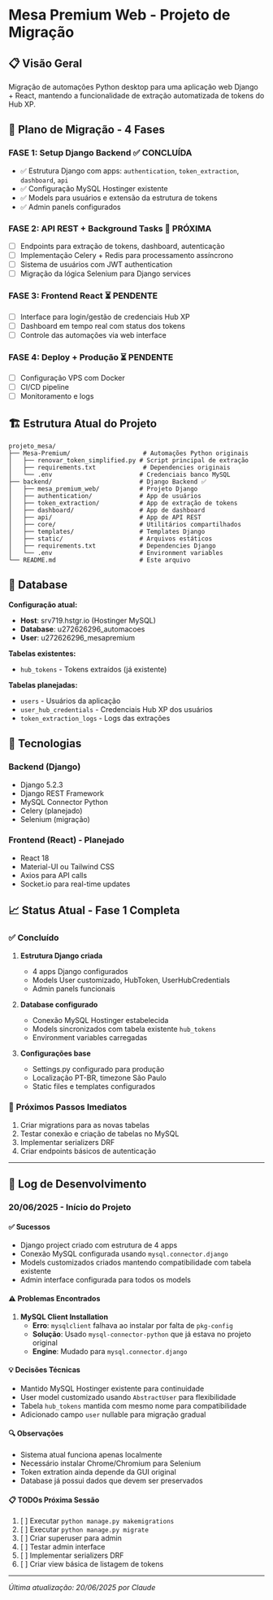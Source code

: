 # Mesa Premium Web - Projeto de Migração

## 📋 Visão Geral

Migração de automações Python desktop para uma aplicação web Django + React, mantendo a funcionalidade de extração automatizada de tokens do Hub XP.

## 🎯 Plano de Migração - 4 Fases

### **FASE 1: Setup Django Backend** ✅ CONCLUÍDA
- ✅ Estrutura Django com apps: `authentication`, `token_extraction`, `dashboard`, `api`
- ✅ Configuração MySQL Hostinger existente
- ✅ Models para usuários e extensão da estrutura de tokens
- ✅ Admin panels configurados

### **FASE 2: API REST + Background Tasks** 🔄 PRÓXIMA
- [ ] Endpoints para extração de tokens, dashboard, autenticação
- [ ] Implementação Celery + Redis para processamento assíncrono
- [ ] Sistema de usuários com JWT authentication
- [ ] Migração da lógica Selenium para Django services

### **FASE 3: Frontend React** ⏳ PENDENTE
- [ ] Interface para login/gestão de credenciais Hub XP
- [ ] Dashboard em tempo real com status dos tokens
- [ ] Controle das automações via web interface

### **FASE 4: Deploy + Produção** ⏳ PENDENTE
- [ ] Configuração VPS com Docker
- [ ] CI/CD pipeline
- [ ] Monitoramento e logs

## 🏗️ Estrutura Atual do Projeto

```
projeto_mesa/
├── Mesa-Premium/                    # Automações Python originais
│   ├── renovar_token_simplified.py # Script principal de extração
│   ├── requirements.txt             # Dependencies originais
│   └── .env                        # Credenciais banco MySQL
├── backend/                        # Django Backend ✅
│   ├── mesa_premium_web/           # Projeto Django
│   ├── authentication/             # App de usuários
│   ├── token_extraction/           # App de extração de tokens
│   ├── dashboard/                  # App de dashboard
│   ├── api/                        # App de API REST
│   ├── core/                       # Utilitários compartilhados
│   ├── templates/                  # Templates Django
│   ├── static/                     # Arquivos estáticos
│   ├── requirements.txt            # Dependencies Django
│   └── .env                        # Environment variables
└── README.md                       # Este arquivo
```

## 💾 Database

**Configuração atual:**
- **Host**: srv719.hstgr.io (Hostinger MySQL)
- **Database**: u272626296_automacoes
- **User**: u272626296_mesapremium

**Tabelas existentes:**
- `hub_tokens` - Tokens extraídos (já existente)

**Tabelas planejadas:**
- `users` - Usuários da aplicação
- `user_hub_credentials` - Credenciais Hub XP dos usuários
- `token_extraction_logs` - Logs das extrações

## 🔧 Tecnologias

### **Backend (Django)**
- Django 5.2.3
- Django REST Framework
- MySQL Connector Python
- Celery (planejado)
- Selenium (migração)

### **Frontend (React) - Planejado**
- React 18
- Material-UI ou Tailwind CSS
- Axios para API calls
- Socket.io para real-time updates

## 📈 Status Atual - Fase 1 Completa

### ✅ **Concluído**
1. **Estrutura Django criada**
   - 4 apps Django configurados
   - Models User customizado, HubToken, UserHubCredentials
   - Admin panels funcionais
   
2. **Database configurado**
   - Conexão MySQL Hostinger estabelecida
   - Models sincronizados com tabela existente `hub_tokens`
   - Environment variables carregadas

3. **Configurações base**
   - Settings.py configurado para produção
   - Localização PT-BR, timezone São Paulo
   - Static files e templates configurados

### 🎯 **Próximos Passos Imediatos**
1. Criar migrations para as novas tabelas
2. Testar conexão e criação de tabelas no MySQL
3. Implementar serializers DRF
4. Criar endpoints básicos de autenticação

---

## 📝 Log de Desenvolvimento

### 20/06/2025 - Início do Projeto

#### ✅ **Sucessos**
- Django project criado com estrutura de 4 apps
- Conexão MySQL configurada usando `mysql.connector.django`
- Models customizados criados mantendo compatibilidade com tabela existente
- Admin interface configurada para todos os models

#### ⚠️ **Problemas Encontrados**
1. **MySQL Client Installation**
   - **Erro**: `mysqlclient` falhava ao instalar por falta de `pkg-config`
   - **Solução**: Usado `mysql-connector-python` que já estava no projeto original
   - **Engine**: Mudado para `mysql.connector.django`

#### 💡 **Decisões Técnicas**
- Mantido MySQL Hostinger existente para continuidade
- User model customizado usando `AbstractUser` para flexibilidade
- Tabela `hub_tokens` mantida com mesmo nome para compatibilidade
- Adicionado campo `user` nullable para migração gradual

#### 🔍 **Observações**
- Sistema atual funciona apenas localmente
- Necessário instalar Chrome/Chromium para Selenium
- Token extration ainda depende da GUI original
- Database já possui dados que devem ser preservados

#### 📋 **TODOs Próxima Sessão**
1. [ ] Executar `python manage.py makemigrations`
2. [ ] Executar `python manage.py migrate` 
3. [ ] Criar superuser para admin
4. [ ] Testar admin interface
5. [ ] Implementar serializers DRF
6. [ ] Criar view básica de listagem de tokens

---

*Última atualização: 20/06/2025 por Claude*